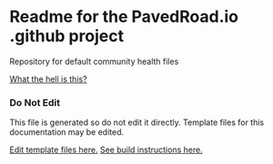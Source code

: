 # Readme for the PavedRoad.io .github project
Repository for default community health files

[What the hell is this?](https://help.github.com/en/articles/creating-a-default-community-health-file-for-your-organization)
### Do Not Edit
This file is generated so do not edit it directly.
Template files for this documentation may be edited.

[Edit template files here.](https://github.com/pavedroad-io/kevlar-repo/blob/master/repo-templates/oss-default)
[See build instructions here.](https://github.com/pavedroad-io/kevlar-repo/blob/master/repo-templates/oss-default/README.md)
